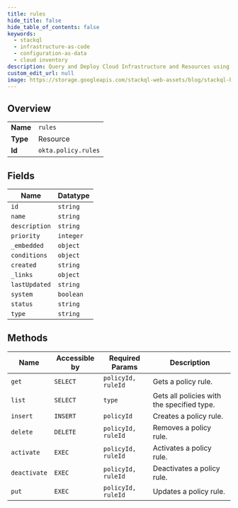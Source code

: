 ```yaml
---
title: rules
hide_title: false
hide_table_of_contents: false
keywords:
  - stackql
  - infrastructure-as-code
  - configuration-as-data
  - cloud inventory
description: Query and Deploy Cloud Infrastructure and Resources using SQL
custom_edit_url: null
image: https://storage.googleapis.com/stackql-web-assets/blog/stackql-blog-post-featured-image.png
---
```

  
    

## Overview
<table><tbody>
<tr><td><b>Name</b></td><td><code>rules</code></td></tr>
<tr><td><b>Type</b></td><td>Resource</td></tr>
<tr><td><b>Id</b></td><td><code>okta.policy.rules</code></td></tr>
</tbody></table>

## Fields
| Name | Datatype |
| ---- | -------- |
| `id` | `string` |
| `name` | `string` |
| `description` | `string` |
| `priority` | `integer` |
| `_embedded` | `object` |
| `conditions` | `object` |
| `created` | `string` |
| `_links` | `object` |
| `lastUpdated` | `string` |
| `system` | `boolean` |
| `status` | `string` |
| `type` | `string` |
## Methods
| Name | Accessible by | Required Params | Description |
| ---- | ------------- | --------------- | ----------- |
| `get` | `SELECT` | `policyId, ruleId` | Gets a policy rule. |
| `list` | `SELECT` | `type` | Gets all policies with the specified type. |
| `insert` | `INSERT` | `policyId` | Creates a policy rule. |
| `delete` | `DELETE` | `policyId, ruleId` | Removes a policy rule. |
| `activate` | `EXEC` | `policyId, ruleId` | Activates a policy rule. |
| `deactivate` | `EXEC` | `policyId, ruleId` | Deactivates a policy rule. |
| `put` | `EXEC` | `policyId, ruleId` | Updates a policy rule. |
